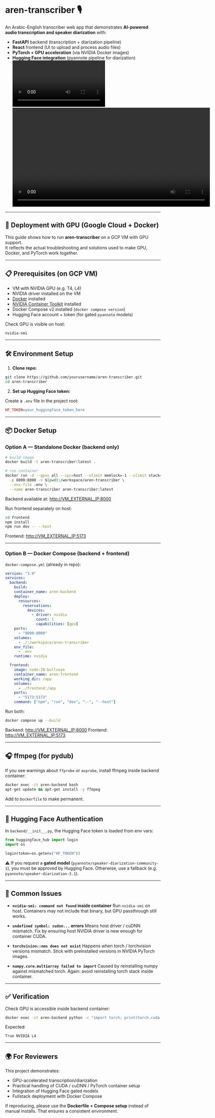 # aren-transcriber 🎙️

An Arabic-English transcriber web app that demonstrates **AI-powered audio transcription and speaker diarization** with:

- **FastAPI** backend (transcription + diarization pipeline)
- **React** frontend (UI to upload and process audio files)
- **PyTorch + GPU acceleration** (via NVIDIA Docker images)
- **Hugging Face integration** (pyannote pipeline for diarization)
![Demo](/src/assets/demo.mp4)
<video src="https://raw.githubusercontent.com/Ahmedkdk24/aren-transcriber/main/src/assets/demo.mp4" controls width="640"></video>

---

## 🚀 Deployment with GPU (Google Cloud + Docker)

This guide shows how to run **aren-transcriber** on a GCP VM with GPU support.  
It reflects the actual troubleshooting and solutions used to make GPU, Docker, and PyTorch work together.

---

## 📋 Prerequisites (on GCP VM)

- VM with NVIDIA GPU (e.g. T4, L4)
- NVIDIA driver installed on the VM
- [Docker](https://docs.docker.com/engine/install/) installed
- [NVIDIA Container Toolkit](https://docs.nvidia.com/datacenter/cloud-native/container-toolkit/install-guide.html) installed
- Docker Compose v2 installed (`docker compose version`)
- Hugging Face account + token (for gated `pyannote` models)

Check GPU is visible on host:

```bash
nvidia-smi
````

---

## 🛠️ Environment Setup

1. **Clone repo:**

```bash
git clone https://github.com/yourusername/aren-transcriber.git
cd aren-transcriber
```

2. **Set up Hugging Face token:**

Create a `.env` file in the project root:

```ini
HF_TOKEN=your_huggingface_token_here
```

---

## 📦 Docker Setup

### Option A — Standalone Docker (backend only)

```bash
# build image
docker build -t aren-transcriber:latest .

# run container
docker run -d --gpus all --ipc=host --ulimit memlock=-1 --ulimit stack=67108864 \
  -p 8000:8000 -v $(pwd):/workspace/aren-transcriber \
  --env-file .env \
  --name aren-transcriber aren-transcriber:latest
```

Backend available at: [http://VM_EXTERNAL_IP:8000](http://VM_EXTERNAL_IP:8000)

Run frontend separately on host:

```bash
cd frontend
npm install
npm run dev -- --host
```

Frontend: [http://VM_EXTERNAL_IP:5173](http://VM_EXTERNAL_IP:5173)

---

### Option B — Docker Compose (backend + frontend)

`docker-compose.yml` (already in repo):

```yaml
version: "3.9"
services:
  backend:
    build: .
    container_name: aren-backend
    deploy:
      resources:
        reservations:
          devices:
            - driver: nvidia
              count: 1
              capabilities: [gpu]
    ports:
      - "8000:8000"
    volumes:
      - ./:/workspace/aren-transcriber
    env_file:
      - .env
    runtime: nvidia

  frontend:
    image: node:20-bullseye
    container_name: aren-frontend
    working_dir: /app
    volumes:
      - ./frontend:/app
    ports:
      - "5173:5173"
    command: ["npm", "run", "dev", "--", "--host"]
```

Run both:

```bash
docker compose up --build
```

Backend: [http://VM_EXTERNAL_IP:8000](http://VM_EXTERNAL_IP:8000)
Frontend: [http://VM_EXTERNAL_IP:5173](http://VM_EXTERNAL_IP:5173)

---

## 🎧 ffmpeg (for pydub)

If you see warnings about `ffprobe` or `avprobe`, install ffmpeg inside backend container:

```bash
docker exec -it aren-backend bash
apt-get update && apt-get install -y ffmpeg
```

Add to `Dockerfile` to make permanent.

---

## 🔑 Hugging Face Authentication

In `backend/__init__.py`, the Hugging Face token is loaded from env vars:

```python
from huggingface_hub import login
import os

login(token=os.getenv("HF_TOKEN"))
```

⚠️ If you request a **gated model** (`pyannote/speaker-diarization-community-1`), you must be approved by Hugging Face.
Otherwise, use a fallback (e.g. `pyannote/speaker-diarization-3.1`).

---

## 🐛 Common Issues

* **`nvidia-smi: command not found` inside container**
  Run `nvidia-smi` on host. Containers may not include that binary, but GPU passthrough still works.

* **`undefined symbol: cudnn...` errors**
  Means host driver / cuDNN mismatch. Fix by ensuring host NVIDIA driver is new enough for container CUDA.

* **`torchvision::nms does not exist`**
  Happens when torch / torchvision versions mismatch. Stick with preinstalled versions in NVIDIA PyTorch images.

* **`numpy.core.multiarray failed to import`**
  Caused by reinstalling numpy against mismatched torch. Again: avoid reinstalling torch stack inside container.

---

## ✅ Verification

Check GPU is accessible inside backend container:

```bash
docker exec -it aren-backend python -c "import torch; print(torch.cuda.is_available(), torch.cuda.get_device_name(0))"
```

Expected:

```
True NVIDIA L4
```
---

## 🌍 For Reviewers

This project demonstrates:

* GPU-accelerated transcription/diarization
* Practical handling of CUDA / cuDNN / PyTorch container setup
* Integration of Hugging Face gated models
* Fullstack deployment with Docker Compose

If reproducing, please use the **Dockerfile + Compose setup** instead of manual installs.
That ensures a consistent environment.
